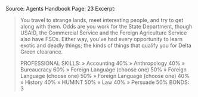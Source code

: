 Source: Agents Handbook
Page: 23
Excerpt:
> You travel to strange lands, meet interesting people, and try to get along with them. Odds are you work for the State Department, though USAID, the Commercial Service and the Foreign Agriculture Service also have FSOs. Either way, you’ve had every opportunity to learn exotic and deadly things; the kinds of things that qualify you for Delta Green clearance.
> 
> PROFESSIONAL SKILLS:
	» Accounting 40%
	» Anthropology 40%
	» Bureaucracy 60%
	» Foreign Language (choose one) 50%
	» Foreign Language (choose one) 50%
	» Foreign Language (choose one) 40%
	» History 40%
	» HUMINT 50%
	» Law 40%
	» Persuade 50%
> BONDS: 3